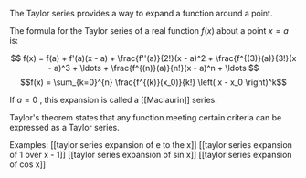 The Taylor series provides a way to expand a function around a point. 

The formula for the Taylor series of a real function  $f(x)$  about a point  $x = a$  is:

$$
f(x) = f(a) + f'(a)(x - a) + \frac{f''(a)}{2!}(x - a)^2 + \frac{f^{(3)}(a)}{3!}(x - a)^3 + \ldots + \frac{f^{(n)}(a)}{n!}(x - a)^n + \ldots
$$
$$f(x) = \sum_{k=0}^{n} \frac{f^{(k)}(x_0)}{k!} \left( x - x_0 \right)^k$$

If  $a = 0$  , this expansion is called a [[Maclaurin]] series.

Taylor's theorem states that any function meeting certain criteria can be expressed as a Taylor series.


Examples:
[[taylor series expansion of e to the x]]
[[taylor series expansion of 1 over x - 1]]
[[taylor series expansion of sin x]]
[[taylor series expansion of cos x]]